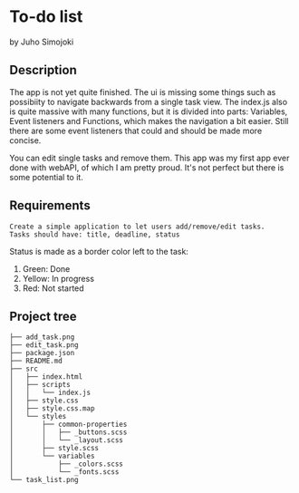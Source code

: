 # To-do list

by Juho Simojoki

## Description

The app is not yet quite finished. The ui is missing some things such as possibiity to navigate backwards from a single task view. The index.js also is quite massive with many functions, but it is divided into parts: Variables, Event listeners and Functions, which makes the navigation a bit easier. Still there are some event listeners that could and should be made more concise.

You can edit single tasks and remove them. This app was my first app ever done with webAPI, of which I am pretty proud. It's not perfect but there is some potential to it.

## Requirements
```
Create a simple application to let users add/remove/edit tasks.
Tasks should have: title, deadline, status
```

Status is made as a border color left to the task:
1. Green: Done
2. Yellow: In progress
3. Red: Not started

## Project tree
```
├── add_task.png
├── edit_task.png
├── package.json
├── README.md
├── src
│   ├── index.html
│   ├── scripts
│   │   └── index.js
│   ├── style.css
│   ├── style.css.map
│   └── styles
│       ├── common-properties
│       │   ├── _buttons.scss
│       │   └── _layout.scss
│       ├── style.scss
│       └── variables
│           ├── _colors.scss
│           └── _fonts.scss
└── task_list.png

```
